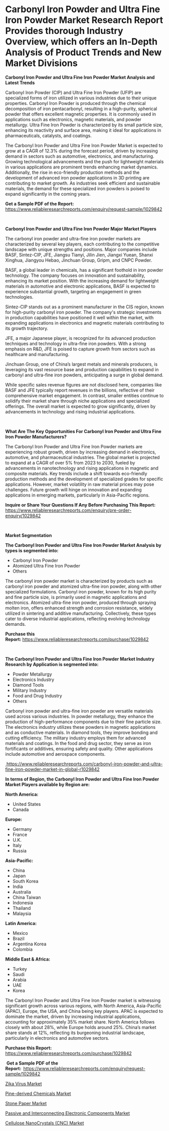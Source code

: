 <p><h1>Carbonyl Iron Powder and Ultra Fine Iron Powder Market Research Report Provides thorough Industry Overview, which offers an In-Depth Analysis of Product Trends and New Market Divisions</h1></p><p><strong>Carbonyl Iron Powder and Ultra Fine Iron Powder Market Analysis and Latest Trends</strong></p>
<p><p>Carbonyl Iron Powder (CIP) and Ultra Fine Iron Powder (UFIP) are specialized forms of iron utilized in various industries due to their unique properties. Carbonyl Iron Powder is produced through the chemical decomposition of iron pentacarbonyl, resulting in a high-purity, spherical powder that offers excellent magnetic properties. It is commonly used in applications such as electronics, magnetic materials, and powder metallurgy. Ultra Fine Iron Powder is characterized by its small particle size, enhancing its reactivity and surface area, making it ideal for applications in pharmaceuticals, catalysts, and coatings.</p><p>The Carbonyl Iron Powder and Ultra Fine Iron Powder Market is expected to grow at a CAGR of 12.3% during the forecast period, driven by increasing demand in sectors such as automotive, electronics, and manufacturing. Growing technological advancements and the push for lightweight materials in various applications are prominent trends enhancing market dynamics. Additionally, the rise in eco-friendly production methods and the development of advanced iron powder applications in 3D printing are contributing to market growth. As industries seek efficient and sustainable materials, the demand for these specialized iron powders is poised to expand significantly in the coming years.</p></p>
<p><strong>Get a Sample PDF of the Report:&nbsp;</strong> <a href="https://www.reliableresearchreports.com/enquiry/request-sample/1029842">https://www.reliableresearchreports.com/enquiry/request-sample/1029842</a></p>
<p>&nbsp;</p>
<p><strong>Carbonyl Iron Powder and Ultra Fine Iron Powder Major Market Players</strong></p>
<p><p>The carbonyl iron powder and ultra-fine iron powder markets are characterized by several key players, each contributing to the competitive landscape with unique strengths and positions. Major companies include BASF, Sintez-CIP, JFE, Jiangsu Tianyi, Jilin Jien, Jiangxi Yuean, Shanxi Xinghua, Jiangyou Hebao, Jinchuan Group, Gripm, and CNPC Powder.</p><p>BASF, a global leader in chemicals, has a significant foothold in iron powder technology. The company focuses on innovation and sustainability, enhancing its market position. With the increasing demand for lightweight materials in automotive and electronic applications, BASF is expected to experience substantial growth, targeting an engagement in green technologies.</p><p>Sintez-CIP stands out as a prominent manufacturer in the CIS region, known for high-purity carbonyl iron powder. The company's strategic investments in production capabilities have positioned it well within the market, with expanding applications in electronics and magnetic materials contributing to its growth trajectory.</p><p>JFE, a major Japanese player, is recognized for its advanced production techniques and technology in ultra-fine iron powders. With a strong emphasis on R&D, JFE is poised to capture growth from sectors such as healthcare and manufacturing.</p><p>Jinchuan Group, one of China’s largest metals and minerals producers, is leveraging its vast resource base and production capabilities to expand in carbonyl and ultra-fine iron powders, anticipating a surge in global demand.</p><p>While specific sales revenue figures are not disclosed here, companies like BASF and JFE typically report revenues in the billions, reflective of their comprehensive market engagement. In contrast, smaller entities continue to solidify their market share through niche applications and specialized offerings. The overall market is expected to grow significantly, driven by advancements in technology and rising industrial applications.</p></p>
<p>&nbsp;</p>
<p><strong>What Are The Key Opportunities For Carbonyl Iron Powder and Ultra Fine Iron Powder Manufacturers?</strong></p>
<p><p>The Carbonyl Iron Powder and Ultra Fine Iron Powder markets are experiencing robust growth, driven by increasing demand in electronics, automotive, and pharmaceutical industries. The global market is projected to expand at a CAGR of over 5% from 2023 to 2030, fueled by advancements in nanotechnology and rising applications in magnetic and composite materials. Key trends include a shift towards eco-friendly production methods and the development of specialized grades for specific applications. However, market volatility in raw material prices may pose challenges. Future growth will hinge on innovation and expanding applications in emerging markets, particularly in Asia-Pacific regions.</p></p>
<p><strong>Inquire or Share Your Questions If Any Before Purchasing This Report:</strong> <a href="https://www.reliableresearchreports.com/enquiry/pre-order-enquiry/1029842">https://www.reliableresearchreports.com/enquiry/pre-order-enquiry/1029842</a></p>
<p>&nbsp;</p>
<p><strong>Market Segmentation</strong></p>
<p><strong>The Carbonyl Iron Powder and Ultra Fine Iron Powder Market Analysis by types is segmented into:</strong></p>
<p><ul><li>Carbonyl Iron Powder</li><li>Atomized Ultra Fine Iron Powder</li><li>Others</li></ul></p>
<p><p>The carbonyl iron powder market is characterized by products such as carbonyl iron powder and atomized ultra-fine iron powder, along with other specialized formulations. Carbonyl iron powder, known for its high purity and fine particle size, is primarily used in magnetic applications and electronics. Atomized ultra-fine iron powder, produced through spraying molten iron, offers enhanced strength and corrosion resistance, widely utilized in sintering and additive manufacturing. Collectively, these types cater to diverse industrial applications, reflecting evolving technology demands.</p></p>
<p><strong>Purchase this Report:&nbsp;</strong><a href="https://www.reliableresearchreports.com/purchase/1029842">https://www.reliableresearchreports.com/purchase/1029842</a></p>
<p>&nbsp;</p>
<p><strong>The Carbonyl Iron Powder and Ultra Fine Iron Powder Market Industry Research by Application is segmented into:</strong></p>
<p><ul><li>Powder Metallurgy</li><li>Electronics Industry</li><li>Diamond Tools</li><li>Military Industry</li><li>Food and Drug Industry</li><li>Others</li></ul></p>
<p><p>Carbonyl iron powder and ultra-fine iron powder are versatile materials used across various industries. In powder metallurgy, they enhance the production of high-performance components due to their fine particle size. The electronics industry utilizes these powders in magnetic applications and as conductive materials. In diamond tools, they improve bonding and cutting efficiency. The military industry employs them for advanced materials and coatings. In the food and drug sector, they serve as iron fortificants or additives, ensuring safety and quality. Other applications include automotive and aerospace components.</p></p>
<p><a href="https://www.reliableresearchreports.com/carbonyl-iron-powder-and-ultra-fine-iron-powder-market-in-global-r1029842">&nbsp;https://www.reliableresearchreports.com/carbonyl-iron-powder-and-ultra-fine-iron-powder-market-in-global-r1029842</a></p>
<p><strong>In terms of Region, the Carbonyl Iron Powder and Ultra Fine Iron Powder Market Players available by Region are:</strong></p>
<p>
    <p> <strong> North America: </strong>
        <ul>
            <li>United States</li>
            <li>Canada</li>
        </ul>
        </p> 
    <p> <strong> Europe: </strong>
        <ul>
            <li>Germany</li>
            <li>France</li>
            <li>U.K.</li>
            <li>Italy</li>
            <li>Russia</li>
        </ul>
        </p> 
    <p> <strong> Asia-Pacific: </strong>
        <ul>
            <li>China</li>
            <li>Japan</li>
            <li>South Korea</li>
            <li>India</li>
            <li>Australia</li>
            <li>China Taiwan</li>
            <li>Indonesia</li>
            <li>Thailand</li>
            <li>Malaysia</li>
        </ul>
        </p> 
    <p> <strong> Latin America: </strong>
        <ul>
            <li>Mexico</li>
            <li>Brazil</li>
            <li>Argentina Korea</li>
            <li>Colombia</li>
        </ul>
        </p> 
    <p> <strong> Middle East & Africa: </strong>
        <ul>
            <li>Turkey</li>
            <li>Saudi</li>
            <li>Arabia</li>
            <li>UAE</li>
            <li>Korea</li>
        </ul>
    </p>
    </p>
<p><p>The Carbonyl Iron Powder and Ultra Fine Iron Powder market is witnessing significant growth across various regions, with North America, Asia-Pacific (APAC), Europe, the USA, and China being key players. APAC is expected to dominate the market, driven by increasing industrial applications, accounting for approximately 35% market share. North America follows closely with about 28%, while Europe holds around 25%. China’s market share stands at 12%, reflecting its burgeoning industrial landscape, particularly in electronics and automotive sectors.</p></p>
<p><strong>Purchase this Report: </strong><a href="https://www.reliableresearchreports.com/purchase/1029842">https://www.reliableresearchreports.com/purchase/1029842</a></p>
<p>&nbsp;<strong>Get a Sample PDF of the Report:&nbsp;&nbsp;</strong><a href="https://www.reliableresearchreports.com/enquiry/request-sample/1029842">https://www.reliableresearchreports.com/enquiry/request-sample/1029842</a></p>
<p><strong></strong></p>
<p><p><a href="https://github.com/WillieWoodard/Market-Research-Report-List-6/blob/main/zika-virus-market.md">Zika Virus Market</a></p><p><a href="https://github.com/marloy8/Market-Research-Report-List-6/blob/main/pine-derived-chemicals-market.md">Pine-derived Chemicals Market</a></p><p><a href="https://www.linkedin.com/pulse/stone-paper-market-size-share-competitive-landscape-qmtlc?trackingId=fV4BngqwRE%2BdTgd8vioOCw%3D%3D">Stone Paper Market</a></p><p><a href="https://www.linkedin.com/pulse/passive-interconnecting-electronic-components-market-uaayc?trackingId=5MYBUXKKSpynXpCU%2FyqkhA%3D%3D">Passive and Interconnecting Electronic Components Market</a></p><p><a href="https://issuu.com/reportprime-2/docs/cellulose-nanocrystals-cnc-market-s_aadc0bd952a168">Cellulose NanoCrystals (CNC) Market</a></p></p>
